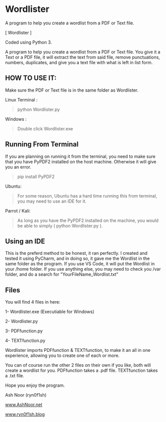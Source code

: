 # Wordlister
A program to help you create a wordlist from a PDF or Text file.


[ Wordlister ]

Coded using Python 3.

A program to help you create a wordlist from a PDF or Text file.
You give it a Text or a PDF file, it will extract the text from said file, remove punctuations, numbers, duplicates, and give you a text file with what is left in list form.

HOW TO USE IT:
--------------
Make sure the PDF or Text file is in the same folder as Wordlister.

Linux Terminal : 
>python Wordlister.py

Windows : 
>Double click Wordlister.exe

Running From Terminal
---------------------
If you are planning on running it from the terminal, you need to make sure that you have PyPDF2 installed on the host machine. Otherwise it will give you an error.
> pip install PyPDF2
> 


Ubuntu:
>For some reason, Ubuntu has a hard time running this from terminal, you may need to use an IDE for it.

Parrot / Kali:
>As long as you have the PyPDF2 installed on the machine, you would be able to simply ( python Wordlister.py ).


Using an IDE
------------
This is the preferd method to be honest, it ran perfectly.
I created and tested it using PyCharm, and in doing so, it gave me the Wordlist in the same folder as the program.
If you use VS Code, it will put the Wordlist in your /home folder.
If you use anything else, you may need to check you /var folder, and do a search for "YourFileName_Wordlist.txt"


Files
-----
You will find 4 files in here:

1- Wordlister.exe (Executiable for Windows)

2- Wordlister.py

3- PDFfunction.py

4- TEXTfunction.py


Wordlister imports PDFfunction & TEXTfunction, to make it an all in one experience, allowing you to create one of each or more.

You can of course run the other 2 files on their own if you like, both will create a wordlist for you. 
PDFfunction takes a .pdf file.
TEXTfunction takes a .txt file.





Hope you enjoy the program. 

Ash Noor (ryn0f1sh) 

www.AshNoor.net 

www.ryn0f1sh.blog


